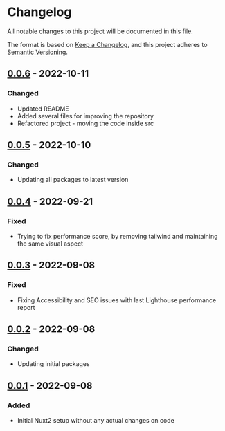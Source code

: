 <!-- markdownlint-disable-file MD024 -->

# Changelog

All notable changes to this project will be documented in this file.

The format is based on [Keep a Changelog](https://keepachangelog.com/en/1.0.0/),
and this project adheres to [Semantic Versioning](https://semver.org/spec/v2.0.0.html).

## [0.0.6] - 2022-10-11

### Changed

- Updated README
- Added several files for improving the repository
- Refactored project - moving the code inside src

## [0.0.5] - 2022-10-10

### Changed

- Updating all packages to latest version

## [0.0.4] - 2022-09-21

### Fixed

- Trying to fix performance score, by removing tailwind and maintaining the same visual aspect

## [0.0.3] - 2022-09-08

### Fixed

- Fixing Accessibility and SEO issues with last Lighthouse performance report

## [0.0.2] - 2022-09-08

### Changed

- Updating initial packages

## [0.0.1] - 2022-09-08

### Added

- Initial Nuxt2 setup without any actual changes on code

[0.0.6]: https://github.com/alexandrecanijo/nuxt2-lighthouse-boilerplate/compare/v0.0.5...v0.0.6
[0.0.5]: https://github.com/alexandrecanijo/nuxt2-lighthouse-boilerplate/compare/v0.0.4...v0.0.5
[0.0.4]: https://github.com/alexandrecanijo/nuxt2-lighthouse-boilerplate/compare/v0.0.3...v0.0.4
[0.0.3]: https://github.com/alexandrecanijo/nuxt2-lighthouse-boilerplate/compare/v0.0.2...v0.0.3
[0.0.2]: https://github.com/alexandrecanijo/nuxt2-lighthouse-boilerplate/compare/v0.0.1...v0.0.2
[0.0.1]: https://github.com/alexandrecanijo/nuxt2-lighthouse-boilerplate/commits/v0.0.1
